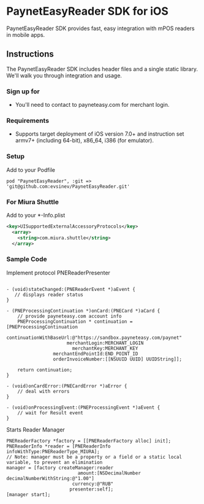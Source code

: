 PaynetEasyReader SDK for iOS
============================

PaynetEasyReader SDK provides fast, easy integration with mPOS readers in mobile apps.

Instructions
------------

The PaynetEasyReader SDK includes header files and a single static library. We'll walk you through integration and usage.

### Sign up for 

* You'll need to contact to payneteasy.com for merchant login.
 

### Requirements

*   Supports target deployment of iOS version 7.0+ and instruction set armv7+ (including 64-bit), x86_64, i386 (for emulator).

### Setup

Add to your Podfile
```
pod "PaynetEasyReader", :git => 'git@github.com:evsinev/PaynetEasyReader.git'
```

### For Miura Shuttle

Add to your *-Info.plist
```xml
<key>UISupportedExternalAccessoryProtocols</key>
  <array>
    <string>com.miura.shuttle</string>
  </array>
```

### Sample Code

Implement protocol PNEReaderPresenter
```obj-c

- (void)stateChanged:(PNEReaderEvent *)aEvent {
   // displays reader status
}

- (PNEProcessingContinuation *)onCard:(PNECard *)aCard {
    // provide payneteasy.com account info
    PNEProcessingContinuation * continuation = [PNEProcessingContinuation
            continuationWithBaseUrl:@"https://sandbox.payneteasy.com/paynet"
                      merchantLogin:MERCHANT_LOGIN
                        merchantKey:MERCHANT_KEY
                 merchantEndPointId:END_POINT_ID
                 orderInvoiceNumber:[[NSUUID UUID] UUIDString]];

    return continuation;
}

- (void)onCardError:(PNECardError *)aError {
    // deal with errors
}

- (void)onProcessingEvent:(PNEProcessingEvent *)aEvent {
    // wait for Result event
}

```

Starts Reader Manager

```obj-c
PNEReaderFactory *factory = [[PNEReaderFactory alloc] init];
PNEReaderInfo *reader = [PNEReaderInfo infoWithType:PNEReaderType_MIURA];
// Note: manager must be a property or a field or a static local variable, to prevent an elimination
manager = [factory createManager:reader
                          amount:[NSDecimalNumber decimalNumberWithString:@"1.00"]
                        currency:@"RUB"
                       presenter:self];
[manager start];
```

